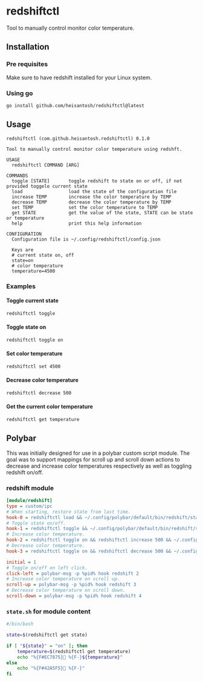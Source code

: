 # redshiftctl
Tool to manually control monitor color temperature.

## Installation
### Pre requisites
Make sure to have redshift installed for your Linux system.

### Using go
```bash
go install github.com/heisantosh/redshiftctl@latest
```

## Usage
```text
redshiftctl (com.github.heisantosh.redshiftctl) 0.1.0

Tool to manually control monitor color temperature using redshft.

USAGE
  redshiftctl COMMAND [ARG]

COMMANDS
  toggle [STATE]       toggle redshift to state on or off, if not provided toggele current state
  load                 load the state of the configuration file
  increase TEMP        increase the color temperature by TEMP
  decrease TEMP        decrease the color temperature by TEMP
  set TEMP             set the color temperature to TEMP
  get STATE            get the value of the state, STATE can be state or temperature
  help                 print this help information

CONFIGURATION
  Configuration file is ~/.config/redshiftctl/config.json

  Keys are
  # current state on, off
  state=on
  # color temperature
  temperature=4500

```

### Examples

#### Toggle current state
```bash
redshiftctl toggle
```
#### Toggle state on
```bash
redshiftctl toggle on
```

#### Set color temperature
```bash
redshiftctl set 4500
```

#### Decrease color temperature
```bash
redshiftctl decrease 500
```

#### Get the current color temperature
```bash
redshiftctl get temperature
```

## Polybar 

This was initially designed for use in a polybar custom script module. The goal was to support mappings for scroll up and scroll down actions to decrease and increase color temperatures respectively as well as toggling redshift on/off. 

### redshift module
```ini
[module/redshift]
type = custom/ipc
# When starting, restore state from last time.
hook-0 = redshiftctl load && ~/.config/polybar/default/bin/redshift/state.sh
# Toggle state on/off.
hook-1 = redshiftctl toggle && ~/.config/polybar/default/bin/redshift/state.sh
# Increase color temperature.
hook-2 = redshiftctl toggle on && redshiftctl increase 500 && ~/.config/polybar/default/bin/redshift/state.sh
# Decrease color temperature.
hook-3 = redshiftctl toggle on && redshiftctl decrease 500 && ~/.config/polybar/default/bin/redshift/state.sh

initial = 1
# Toggle on/off on left click.
click-left = polybar-msg -p %pid% hook redshift 2
# Increase color temperature on scroll up.
scroll-up = polybar-msg -p %pid% hook redshift 3
# Decrease color temperature on scroll down.
scroll-down = polybar-msg -p %pid% hook redshift 4
```

### `state.sh` for module content 
```bash
#/bin/bash

state=$(redshiftctl get state)

if [ "${state}" = "on" ]; then
    temperature=$(redshiftctl get temperature)
    echo "%{F#EC7875} %{F-}${temperature}"
else
    echo "%{F#42A5F5} %{F-}"
fi
```